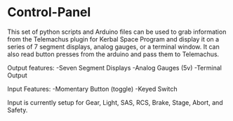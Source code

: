 Control-Panel
=============
This set of python scripts and Arduino files can be used to grab information from the Telemachus plugin for Kerbal Space Program and display it on a series of 7 segment displays, analog gauges, or a terminal window. It can also read button presses from the arduino and pass them to Telemachus.

Output features:
	-Seven Segment Displays
	-Analog Gauges (5v)
	-Terminal Output

Input Features:
	-Momentary Button (toggle)
	-Keyed Switch 

Input is currently setup for Gear, Light, SAS, RCS, Brake, Stage, Abort, and Safety.
